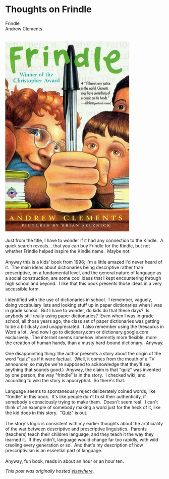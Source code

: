 # Thoughts on Frindle

<div>
<p>Frindle<br>Andrew Clements<br><br></p>
<div class="separator"><a href="frindle.jpg" imageanchor="1"><img border="0" src="frindle.jpg"></a></div>
<br>Just from the title, I have to wonder if it had any connection to the Kindle.  A quick search reveals... that you can buy Frindle for the Kindle, but not whether Frindle helped inspire the Kindle name.  Maybe not.<br><br>Anyway this is a kids' book from 1996; I'm a little amazed I'd never heard of it.  The main ideas about dictionaries being descriptive rather than prescriptive, on a fundamental level, and the general nature of language as a social construction, are some cool ideas that I kept encountering through high school and beyond.  I like that this book presents those ideas in a very accessible form.<br><br>I identified with the use of dictionaries in school.  I remember, vaguely, doing vocabulary lists and looking stuff up in paper dictionaries when I was in grade school.  But I have to wonder, do kids do that these days?  Is anybody still really using paper dictionaries?  Even when I was in grade school, all those years ago, the class set of paper dictionaries was getting to be a bit dusty and unappreciated.  I also remember using the thesaurus in Word a lot.  And now I go to dictionary.com or dictionary.google.com exclusively.  The internet seems somehow inherently more flexible, more the creation of human hands, than a musty hard-bound dictionary.  Anyway.<br><br>One disappointing thing: the author presents a story about the origin of the word "quiz" as if it were factual.  (Well, it comes from the mouth of a TV announcer, so maybe we're supposed to acknowledge that they'll say anything that sounds good.)  Anyway, the claim is that "quiz" was invented by one person, the way "frindle" is in the story.  I checked wiki, and according to wiki the story is apocryphal.  So there's that.<br><br>Language seems to spontaneously reject deliberately coined words, like "frindle" in this book.  It's like people don't trust their authenticity, if somebody's consciously trying to make them.  Doesn't seem real.  I can't think of an example of somebody making a word just for the heck of it, like the kid does in this story.  "Quiz" is out.<br><br>The story's logic is consistent with my earlier thoughts about the artificiality of the war between descriptive and prescriptive linguistics.  Parents (teachers) teach their children language, and they teach it the way they learned it.  If they didn't, language would change far too rapidly, with wild creoling every generation or so.  And that's my description of how prescriptivism is an essential part of language.<br><br>Anyway, fun book, reads in about an hour or an hour ten.</div>


*This post was originally hosted [elsewhere](http://planspace.blogspot.com/2011/01/thoughts-on-frindle.html).*

